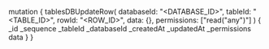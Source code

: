 mutation {
    tablesDBUpdateRow(
        databaseId: "<DATABASE_ID>",
        tableId: "<TABLE_ID>",
        rowId: "<ROW_ID>",
        data: {},
        permissions: ["read("any")"]
    ) {
        _id
        _sequence
        _tableId
        _databaseId
        _createdAt
        _updatedAt
        _permissions
        data
    }
}

